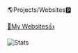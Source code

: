 🌎Projects/Websites🅿

[📕My Websites👍](https://wysitehome.netlify.app/)

![Stats](https://github-readme-stats.vercel.app/api?username=aerolixdev&show_icons=true&theme=dark)


